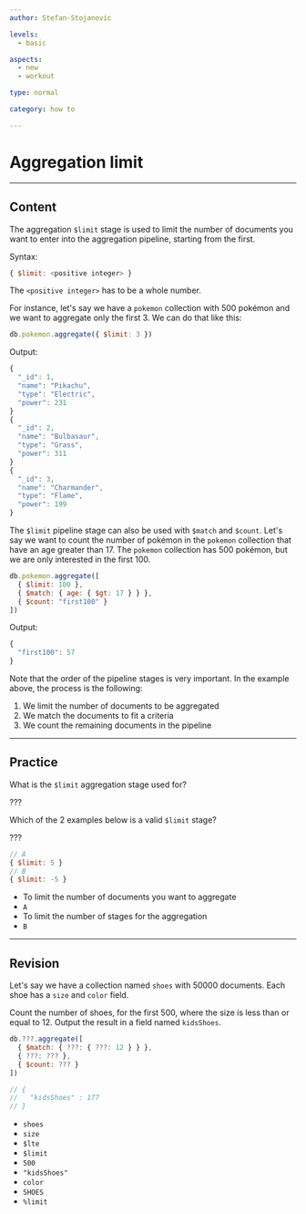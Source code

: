 ```yaml
---
author: Stefan-Stojanovic

levels:
  - basic

aspects:
  - new
  - workout

type: normal

category: how to

---
```

# Aggregation limit
---
## Content

The aggregation `$limit` stage is used to limit the number of documents you want to enter into the aggregation pipeline, starting from the first.

Syntax:
```javascript
{ $limit: <positive integer> }
```
The `<positive integer>` has to be a whole number.

For instance, let's say we have a `pokemon` collection with 500 pokémon and we want to aggregate only the first 3. We can do that like this:
```javascript
db.pokemon.aggregate({ $limit: 3 })
```
Output:
```javascript
{
  "_id": 1,
  "name": "Pikachu",
  "type": "Electric",
  "power": 231
}
{
  "_id": 2,
  "name": "Bulbasaur",
  "type": "Grass",
  "power": 311
}
{
  "_id": 3,
  "name": "Charmander",
  "type": "Flame",
  "power": 199
}
```

The `$limit` pipeline stage can also be used with `$match` and `$count`. Let's say we want to count the number of pokémon in the `pokemon` collection that have an age greater than 17. The `pokemon` collection has 500 pokémon, but we are only interested in the first 100.
```javascript
db.pokemon.aggregate([
  { $limit: 100 },
  { $match: { age: { $gt: 17 } } },
  { $count: "first100" }
])
```

Output:
```javascript
{
  "first100": 57
}
```

Note that the order of the pipeline stages is very important. In the example above, the process is the following:
1. We limit the number of documents to be aggregated
2. We match the documents to fit a criteria
3. We count the remaining documents in the pipeline

---
## Practice

What is the `$limit` aggregation stage used for?

???

Which of the 2 examples below is a valid `$limit` stage?

???
```javascript
// A
{ $limit: 5 }
// B
{ $limit: -5 }
```

* To limit the number of documents you want to aggregate
* `A`
* To limit the number of stages for the aggregation
* `B`

---
## Revision

Let's say we have a collection named `shoes` with 50000 documents. Each shoe has a `size` and `color` field.

Count the number of shoes, for the first 500, where the size is less than or equal to 12. Output the result in a field named `kidsShoes`.

```javascript
db.???.aggregate([
  { $match: { ???: { ???: 12 } } },
  { ???: ??? },
  { $count: ??? }
])

// {
//   "kidsShoes" : 177
// }
```

* `shoes`
* `size`
* `$lte`
* `$limit`
* `500`
* `"kidsShoes"`
* `color`
* `SHOES`
* `%limit`

